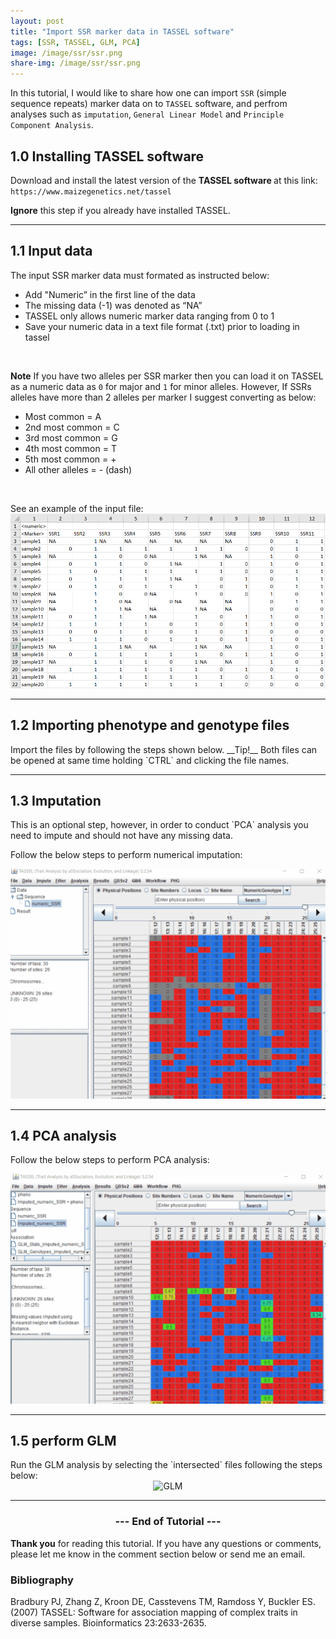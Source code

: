```yaml
---
layout: post
title: "Import SSR marker data in TASSEL software"
tags: [SSR, TASSEL, GLM, PCA]
image: /image/ssr/ssr.png
share-img: /image/ssr/ssr.png
---
```




In this tutorial, I would like to share how one can import `SSR` (simple sequence repeats) marker data on to `TASSEL` software, and perfrom analyses such as `imputation`, `General Linear Model` and `Principle Component Analysis`.

<h2>1.0 Installing TASSEL software</h2>

Download and install the latest version of the <strong> TASSEL software </strong> at this link:
`https://www.maizegenetics.net/tassel`

__Ignore__ this step if you already have installed TASSEL.

<hr>

<h2>1.1 Input data</h2>
The input SSR marker data must formated as instructed below:
<ul> 
<li>Add "Numeric” in the first line of the data</li>
<li>The missing data (-1) was denoted as “NA” </li>
<li>TASSEL only allows numeric marker data ranging from 0 to 1</li>
<li>Save your numeric data in a text file format (.txt) prior to loading in tassel </li>
</ul>
<br>

__Note__ If you have two alleles per SSR marker then you can load it on TASSEL as a numeric data as `0` for major and `1` for minor alleles. However, If SSRs alleles have more than 2 alleles per marker I suggest converting as below:

<ul>
<li> Most common = A </li>
<li>2nd most common = C </li>
<li>3rd most common = G </li>
<li>4th most common = T </li>
<li>5th most common = + </li>
<li>All other alleles = - (dash) </li>
</ul>

<br>

See an example of the input file:
<img src="/image/ssr/input.png" alt="Input data">

<hr>

<h2>1.2 Importing phenotype and genotype files </h2>
Import the files by following the steps shown below.
__Tip!__ Both files can be opened at same time holding `CTRL` and clicking the file names. 

<hr>


<h2>1.3 Imputation</h2>
This is an optional step, however, in order to conduct `PCA` analysis you need to impute and should not have any missing data.

Follow the below steps to perform numerical imputation:
<center><img src="/image/ssr/impute.gif" alt="impute">
</center>

<hr>

<h2>1.4 PCA analysis</h2>

Follow the below steps to perform PCA analysis:
<center><img src="/image/ssr/pca.gif" alt="pca"></center>
<hr>

<h2>1.5 perform GLM</h2>
Run the GLM analysis by selecting the `intersected` files following the steps below:

<center><img src="/image/ssr/glm.gif" alt="GLM"></center>
<hr>


<center><h3> --- End of Tutorial --- </h3></center>


__Thank you__ for reading this tutorial. If you have any questions or comments, please let me know in the comment section below or send me an email. 


<h3> Bibliography </h3>
<p>
Bradbury PJ, Zhang Z, Kroon DE, Casstevens TM, Ramdoss Y, Buckler ES. (2007) TASSEL: Software for association mapping of complex traits in diverse samples. Bioinformatics 23:2633-2635.
</p>



<!-- Global site tag (gtag.js) - Google Analytics -->
<script async src="https://www.googletagmanager.com/gtag/js?id=UA-123359651-1"></script>
<script>
  window.dataLayer = window.dataLayer || [];
  function gtag(){dataLayer.push(arguments);}
  gtag('js', new Date());
  gtag('config', 'UA-123359651-1');
</script>

<script async src="//pagead2.googlesyndication.com/pagead/js/adsbygoogle.js"></script>
<script>
  (adsbygoogle = window.adsbygoogle || []).push({
    google_ad_client: "ca-pub-5126027065024936",
    enable_page_level_ads: true
  });
</script>


